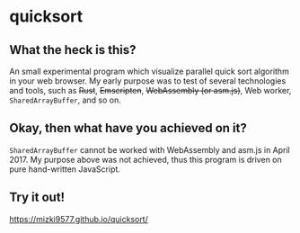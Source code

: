 # quicksort

## What the heck is this?

An small experimental program which visualize parallel quick sort algorithm in your web browser. My early purpose was to test of several technologies and tools, such as ~~Rust~~, ~~Emscripten~~, ~~WebAssembly (or asm.js)~~, Web worker, `SharedArrayBuffer`, and so on.

## Okay, then what have you achieved on it?

`SharedArrayBuffer` cannot be worked with WebAssembly and asm.js in April 2017. My purpose above was not achieved, thus this program is driven on pure hand-written JavaScript.

## Try it out!

https://mizki9577.github.io/quicksort/
